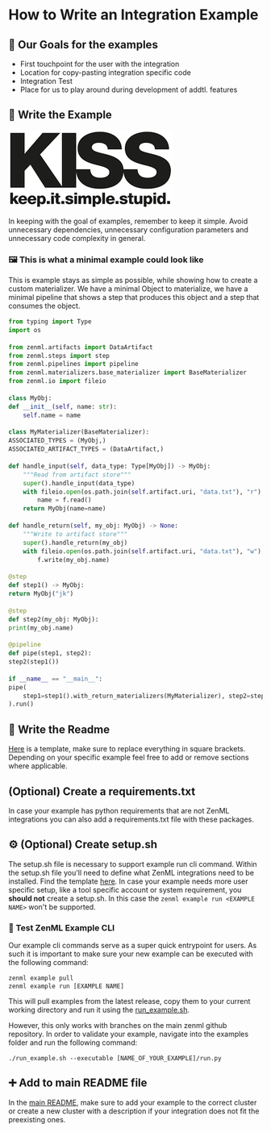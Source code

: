 # How to Write an Integration Example

## 🥅 Our Goals for the examples

- First touchpoint for the user with the integration
- Location for copy-pasting integration specific code
- Integration Test
- Place for us to play around during development of addtl. features

##  📝 Write the Example

![KISS](assets/KISS.png)

In keeping with the goal of examples, remember to keep it simple. Avoid unnecessary dependencies, unnecessary 
configuration parameters and unnecessary code complexity in general.

### 🖼 This is what a minimal example could look like

This is example stays as simple as possible, while showing how to create a custom materializer. We have a minimal Object
to materialize, we have a minimal pipeline that shows a step that produces this object and a step that consumes the 
object.

  ```python
from typing import Type
import os

from zenml.artifacts import DataArtifact
from zenml.steps import step
from zenml.pipelines import pipeline
from zenml.materializers.base_materializer import BaseMaterializer
from zenml.io import fileio

class MyObj:
  def __init__(self, name: str):
      self.name = name

class MyMaterializer(BaseMaterializer):
  ASSOCIATED_TYPES = (MyObj,)
  ASSOCIATED_ARTIFACT_TYPES = (DataArtifact,)

  def handle_input(self, data_type: Type[MyObj]) -> MyObj:
      """Read from artifact store"""
      super().handle_input(data_type)
      with fileio.open(os.path.join(self.artifact.uri, "data.txt"), "r") as f:
          name = f.read()
      return MyObj(name=name)

  def handle_return(self, my_obj: MyObj) -> None:
      """Write to artifact store"""
      super().handle_return(my_obj)
      with fileio.open(os.path.join(self.artifact.uri, "data.txt"), "w") as f:
          f.write(my_obj.name)

@step
def step1() -> MyObj:
  return MyObj("jk")

@step
def step2(my_obj: MyObj):
  print(my_obj.name)

@pipeline
def pipe(step1, step2):
  step2(step1())

if __name__ == "__main__":
  pipe(
      step1=step1().with_return_materializers(MyMaterializer), step2=step2()
  ).run()
  ```

## 📰 Write the Readme

[Here](template_README.md) is a template, make sure to replace everything in square brackets. Depending on your specific
example feel free to add or remove sections where applicable.

## (Optional) Create a requirements.txt

In case your example has python requirements that are not ZenML integrations you can also add a requirements.txt 
file with these packages.

## ⚙️ (Optional) Create setup.sh

The setup.sh file is necessary to support example run cli command. Within the setup.sh file you'll need to define what 
ZenML integrations need to be installed. Find the template [here](template_setup.sh). In case your example needs more 
user specific setup, like a tool specific account or system requirement, you **should not** create a setup.sh. In this
case the `zenml example run <EXAMPLE NAME>` won't be supported.

### 🧪 Test ZenML Example CLI

Our example cli commands serve as a super quick entrypoint for users. As such it is important to make sure your new 
example can be executed with the following command: 

```shell
zenml example pull
zenml example run [EXAMPLE NAME]
```

This will pull examples from the latest release, copy them to your current working directory and run it using the
[run_example.sh](../run_example.sh).

However, this only works with branches on the main zenml github repository. In order to validate your example, navigate
into the examples folder and run the following command:

```shell
./run_example.sh --executable [NAME_OF_YOUR_EXAMPLE]/run.py
```

## ➕ Add to main README file

In the [main README](../README.md), make sure to add your example to the correct cluster or create a new cluster with a
description if your integration does not fit the preexisting ones.
